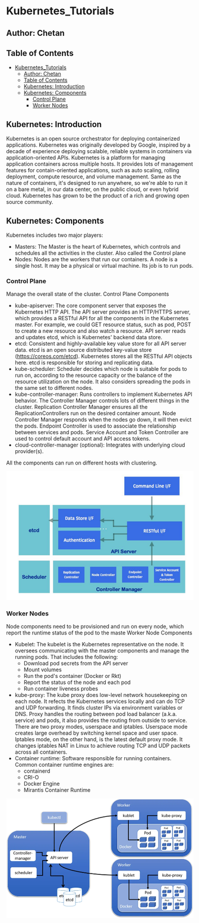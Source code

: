 # Kubernetes_Tutorials
## Author: Chetan

## Table of Contents
- [Kubernetes\_Tutorials](#kubernetes_tutorials)
  - [Author: Chetan](#author-chetan)
  - [Table of Contents](#table-of-contents)
  - [Kubernetes: Introduction ](#kubernetes-introduction-)
  - [Kubernetes: Components ](#kubernetes-components-)
    - [Control Plane ](#control-plane-)
    - [Worker Nodes ](#worker-nodes-)




## Kubernetes: Introduction <a name="kubernetes-introduction"></a>
Kubernetes is an open source orchestrator for deploying containerized applications. Kubernetes was originally developed by Google, inspired by a decade of experience deploying scalable, reliable systems in containers via application-oriented APIs. Kubernetes is a platform for managing application containers across multiple hosts. It provides lots of management features for contain-oriented applications, such as auto scaling, rolling deployment, compute resource, and volume management. Same as the nature of containers, it's designed to run anywhere, so we're able to run it on a bare metal, in our data center, on the public cloud, or even hybrid cloud.
Kubernetes has grown to be the product of a rich and growing open source community.

## Kubernetes: Components <a name="kubernetes-components"></a>
Kubernetes includes two major players:
- Masters: The Master is the heart of Kubernetes, which controls and schedules all the activities in the cluster. Also called the Control plane
- Nodes: Nodes are the workers that run our containers. A node is a single host. It may be a physical or virtual machine. Its job is to run pods.

### Control Plane <a name="control-plane"></a>
Manage the overall state of the cluster.
Control Plane Components

- kube-apiserver: The core component server that exposes the Kubernetes HTTP API. The API server provides an HTTP/HTTPS server, which provides a RESTful API for all the components in the Kubernetes master. For example, we could GET resource status, such as pod, POST to create a new resource and also watch a resource. API server reads and updates etcd, which is Kubernetes' backend data store.
- etcd: Consistent and highly-available key value store for all API server data. etcd is an open source distributed key-value store (https://coreos.com/etcd). Kubernetes stores all the RESTful API objects here. etcd is responsible for storing and replicating data.
- kube-scheduler: Scheduler decides which node is suitable for pods to run on, according to the resource capacity or the balance of the resource utilization on the node. It also considers spreading the pods in the same set to different nodes.
- kube-controller-manager: Runs controllers to implement Kubernetes API behavior. The Controller Manager controls lots of different things in the cluster. Replication Controller Manager ensures all the ReplicationControllers run on the desired container amount. Node Controller Manager responds when the nodes go down, it will then evict the pods. Endpoint Controller is used to associate the relationship between services and pods. Service Account and Token Controller are used to control default account and API access tokens.
- cloud-controller-manager (optional): Integrates with underlying cloud provider(s).

All the components can run on different hosts with clustering.

![Control Plane Components](image.png)

### Worker Nodes <a name="worker-nodes"></a>
Node components need to be provisioned and run on every node, which report the runtime status of the pod to the maste
Worker Node Components
- Kubelet: The kubelet is the Kubernetes representative on the node. It oversees communicating with the master components and manage the running pods. That includes the following:
  - Download pod secrets from the API server
  - Mount volumes
  - Run the pod's container (Docker or Rkt)
  - Report the status of the node and each pod
  - Run container liveness probes
- kube-proxy: The kube proxy does low-level network housekeeping on each node. It refects the Kubernetes services locally and can do TCP and UDP forwarding. It finds cluster IPs via environment variables or DNS. Proxy handles the routing between pod load balancer (a.k.a. service) and pods, it also provides the routing from outside to service. There are two proxy modes, userspace and iptables. Userspace mode creates large overhead by switching kernel space and user space. Iptables mode, on the other hand, is the latest default proxy mode. It changes iptables NAT in Linux to achieve routing TCP and UDP packets across all containers.
- Container runtime: Software responsible for running containers. Common container runtime engines are:
  - containerd
  - CRI-O
  - Docker Engine
  - Mirantis Container Runtime

![Kubernetes Components](image-1.png)




